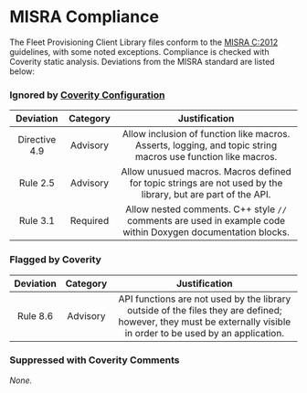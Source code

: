 # MISRA Compliance

The Fleet Provisioning Client Library files conform to the
[MISRA C:2012](https://www.misra.org.uk/MISRAHome/MISRAC2012/tabid/196/Default.aspx)
guidelines, with some noted exceptions. Compliance is checked with Coverity static analysis.
Deviations from the MISRA standard are listed below:

### Ignored by [Coverity Configuration](tools/coverity/misra.config)
| Deviation | Category | Justification |
| :-: | :-: | :-: |
| Directive 4.9 | Advisory | Allow inclusion of function like macros. Asserts, logging, and topic string macros use function like macros. |
| Rule 2.5 | Advisory | Allow unusued macros. Macros defined for topic strings are not used by the library, but are part of the API. |
| Rule 3.1 | Required | Allow nested comments. C++ style `//` comments are used in example code within Doxygen documentation blocks. |

### Flagged by Coverity
| Deviation | Category | Justification |
| :-: | :-: | :-: |
| Rule 8.6 | Advisory | API functions are not used by the library outside of the files they are defined; however, they must be externally visible in order to be used by an application. |

### Suppressed with Coverity Comments
*None.*

